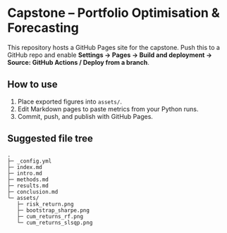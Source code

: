 # Capstone – Portfolio Optimisation & Forecasting

This repository hosts a GitHub Pages site for the capstone. Push this to a GitHub repo and enable **Settings → Pages → Build and deployment → Source: GitHub Actions / Deploy from a branch**.

## How to use
1. Place exported figures into `assets/`.  
2. Edit Markdown pages to paste metrics from your Python runs.  
3. Commit, push, and publish with GitHub Pages.

## Suggested file tree
```
.
├─ _config.yml
├─ index.md
├─ intro.md
├─ methods.md
├─ results.md
├─ conclusion.md
└─ assets/
   ├─ risk_return.png
   ├─ bootstrap_sharpe.png
   ├─ cum_returns_rf.png
   └─ cum_returns_slsqp.png
```